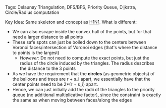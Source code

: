Tags: Delaunay Triangulation, DFS/BFS, Priority Queue, Dijkstra, Circle/Radius computation

Key Idea: Same skeleton and concept as [H1N1](../week8-h1n1/). What is different:
* We can also escape inside the convex hull of the points, but for that need a larger distance to all points
* These safe spots can just be boiled down to the centers between Voronoi faces/intersection of Voronoi edges (that's where the distance to points is the largest)
  * _However_: Do not need to compute the exact points, but just the radius of the circle induced by the triangles. The radius describes the distance to the 3 points
* As we have the requirement that the **circles** (as geometric objects) of the balloons and trees are r + s_i apart, we essentially have that the center points need to be 2*(r + s_i) apart.
* Hence, we can just initially add the radii of the triangles to the priority queue (no additional multiplicative factor), since the constraint is exactly the same as when moving between faces/along the edges   
